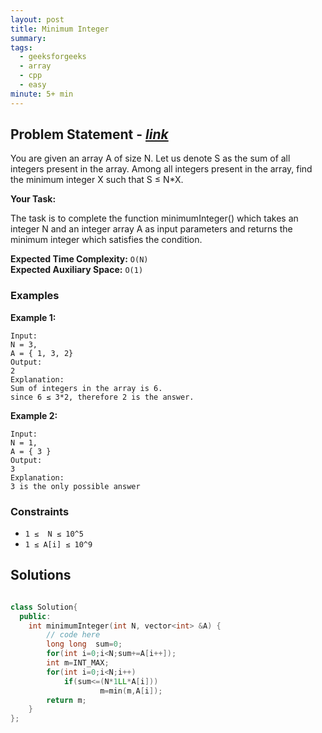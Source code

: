 ```yaml
---
layout: post
title: Minimum Integer
summary:
tags:
  - geeksforgeeks
  - array
  - cpp
  - easy
minute: 5+ min
---
```


## Problem Statement - [_link_](https://practice.geeksforgeeks.org/problems/1ccf56f107bcb24242469ea45c02f852165a2184/1)

You are given an array A of size N. Let us denote S as the sum of all integers present in the array. Among all integers present in the array, find the minimum integer X such that S ≤ N*X.

**Your Task:**

The task is to complete the function minimumInteger() which takes an integer N and an integer array A as input parameters and returns the minimum integer which satisfies the condition.

**Expected Time Complexity:** `O(N)`  
**Expected Auxiliary Space:** `O(1)`

### Examples

**Example 1:**

```
Input:
N = 3,
A = { 1, 3, 2}
Output:
2
Explanation:
Sum of integers in the array is 6.
since 6 ≤ 3*2, therefore 2 is the answer.
```

**Example 2:**

```
Input:
N = 1,
A = { 3 }
Output:
3
Explanation:
3 is the only possible answer
```

### Constraints

- `1 ≤  N ≤ 10^5`
- `1 ≤ A[i] ≤ 10^9`

## Solutions

```cpp

class Solution{
  public:
    int minimumInteger(int N, vector<int> &A) {
        // code here
        long long  sum=0;
        for(int i=0;i<N;sum+=A[i++]);
        int m=INT_MAX;
        for(int i=0;i<N;i++)
            if(sum<=(N*1LL*A[i]))
                    m=min(m,A[i]);        
        return m;
    }
};

```
